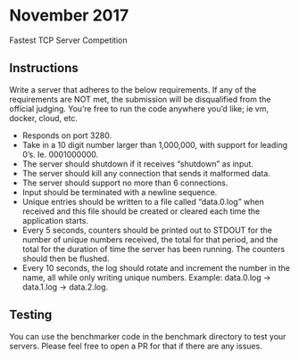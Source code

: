 # November 2017

Fastest TCP Server Competition

## Instructions

Write a server that adheres to the below requirements. If any of the requirements are NOT met, the submission will be
disqualified from the official judging. You’re free to run the code anywhere you’d like; ie vm, docker, cloud, etc.

* Responds on port 3280.
* Take in a 10 digit number larger than 1,000,000, with support for leading 0’s. Ie. 0001000000.
* The server should shutdown if it receives “shutdown” as input.
* The server should kill any connection that sends it malformed data.
* The server should support no more than 6 connections.
* Input should be terminated with a newline sequence.
* Unique entries should be written to a file called “data.0.log” when received and this file should be created or
	cleared each time the application starts.
* Every 5 seconds, counters should be printed out to STDOUT for the number of unique numbers received, the total for
	that period, and the total for the duration of time the server has been running. The counters should then be flushed.
* Every 10 seconds, the log should rotate and increment the number in the name, all while only writing unique numbers.
	Example: data.0.log -> data.1.log -> data.2.log.

## Testing

You can use the benchmarker code in the benchmark directory to test your servers. Please feel free to open a PR for that
if there are any issues.

